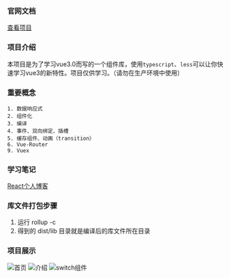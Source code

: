 ### 官网文档
[查看项目]()
### 项目介绍
本项目是为了学习vue3.0而写的一个组件库，使用`typescript`、`less`可以让你快速学习vue3的新特性。项目仅供学习。（请勿在生产环境中使用）
### 重要概念
    1. 数据响应式
    2. 组件化
    3. 编译
    4. 事件、双向绑定、插槽
    5. 缓存组件、动画（transition）
    6. Vue-Router
    9. Vuex

### 学习笔记

[React个人博客](http://www.otu11.xyz/app/index)

### 库文件打包步骤
1. 运行 rollup -c
2. 得到的 dist/lib 目录就是编译后的库文件所在目录

### 项目展示
![首页]()
![介绍]()
![switch组件]()


